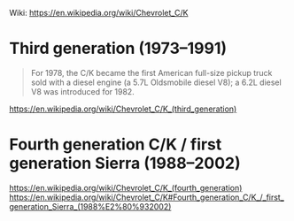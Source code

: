 Wiki:
https://en.wikipedia.org/wiki/Chevrolet_C/K

# Third generation (1973–1991)
>For 1978, the C/K became the first American full-size pickup truck sold with a diesel engine (a 5.7L Oldsmobile diesel V8); a 6.2L diesel V8 was introduced for 1982.

https://en.wikipedia.org/wiki/Chevrolet_C/K_(third_generation)

# Fourth generation C/K / first generation Sierra (1988–2002)
https://en.wikipedia.org/wiki/Chevrolet_C/K_(fourth_generation)
https://en.wikipedia.org/wiki/Chevrolet_C/K#Fourth_generation_C/K_/_first_generation_Sierra_(1988%E2%80%932002)
